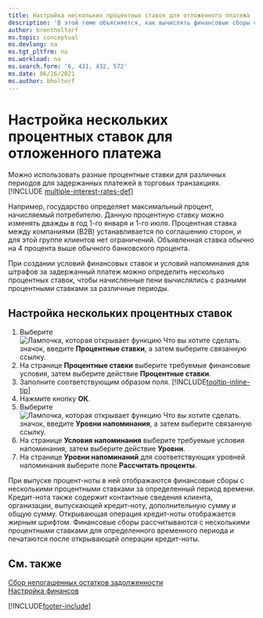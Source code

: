 ```yaml
---
title: Настройка нескольких процентных ставок для отложенного платежа
description: 'В этой теме объясняется, как вычислять финансовые сборы с несколькими процентными ставками за определенный период.'
author: brentholtorf
ms.topic: conceptual
ms.devlang: na
ms.tgt_pltfrm: na
ms.workload: na
ms.search.form: '6, 431, 432, 572'
ms.date: 06/16/2021
ms.author: bholtorf
---
```

# <a name="set-up-multiple-interest-rates-for-delayed-payment"></a>Настройка нескольких процентных ставок для отложенного платежа

Можно использовать разные процентные ставки для различных периодов для задержанных платежей в торговых транзакциях. [!INCLUDE [multiple-interest-rates-def](includes/multiple-interest-rates-def.md)]

Например, государство определяет максимальный процент, начисляемый потребителю. Данную процентную ставку можно изменять дважды в год 1-го января и 1-го июля. Процентная ставка между компаниями (B2B) устанавливается по соглашению сторон, и для этой группе клиентов нет ограничений. Объявленная ставка обычно на 4 процента выше обычного банковского процента.

При создании условий финансовых ставок и условий напоминания для штрафов за задержанный платеж можно определить несколько процентных ставок, чтобы начисленные пени вычислялись с разными процентными ставками за различные периоды.  

## <a name="to-set-up-multiple-interest-rates"></a>Настройка нескольких процентных ставок

1. Выберите ![Лампочка, которая открывает функцию Что вы хотите сделать.](media/ui-search/search_small.png "Что вы хотите сделать") значок, введите **Процентные ставки**, а затем выберите связанную ссылку.  
2. На странице **Процентные ставки** выберите требуемые финансовые условия, затем выберите действие **Процентные ставки**.  
3. Заполните соответствующим образом поля. [!INCLUDE[tooltip-inline-tip](includes/tooltip-inline-tip_md.md)]
4. Нажмите кнопку **ОК**.  
5. Выберите ![Лампочка, которая открывает функцию Что вы хотите сделать.](media/ui-search/search_small.png "Что вы хотите сделать") значок, введите **Уровни напоминания**, а затем выберите связанную ссылку.  
6. На странице **Условия напоминания** выберите требуемые условия напоминания, затем выберите действие **Уровни**.  
7. На странице **Уровни напоминаний** для соответствующих уровней напоминания выберите поле **Рассчитать проценты**.  

При выпуске процент-ноты в ней отображаются финансовые сборы с несколькими процентными ставками за определенный период времени. Кредит-нота также содержит контактные сведения клиента, организации, выпускающей кредит-ноту, дополнительную сумму и общую сумму. Открывающая операция кредит-ноты отображается жирным шрифтом. Финансовые сборы рассчитываются с несколькими процентными ставками для определенного временного периода и печатаются после открывающей операции кредит-ноты.  

## <a name="see-also"></a>См. также

[Сбор непогашенных остатков задолженности](receivables-collect-outstanding-balances.md)  
[Настройка финансов](finance-setup-finance.md)


[!INCLUDE[footer-include](includes/footer-banner.md)]
